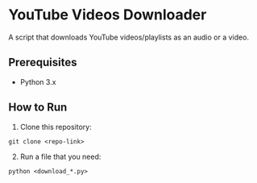 # YouTube Videos Downloader
A script that downloads YouTube videos/playlists as an audio or a video.

## Prerequisites
- Python 3.x
  
## How to Run

1. Clone this repository:
```
git clone <repo-link>
```
2. Run a file that you need:
```
python <download_*.py>
```
